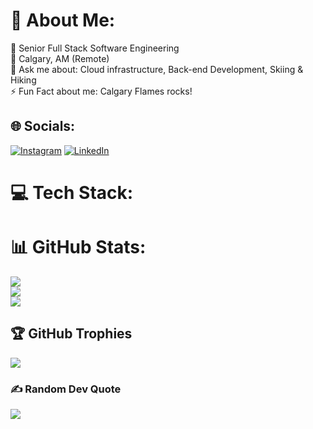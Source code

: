 # 💫 About Me:
📇 Senior Full Stack Software Engineering<br>📍 Calgary, AM (Remote)<br>💬 Ask me about: Cloud infrastructure, Back-end Development, Skiing & Hiking<br>⚡️ Fun Fact about me: Calgary Flames rocks!


## 🌐 Socials:
[![Instagram](https://img.shields.io/badge/Instagram-%23E4405F.svg?logo=Instagram&logoColor=white)](https://instagram.com/_marchiani_) [![LinkedIn](https://img.shields.io/badge/LinkedIn-%230077B5.svg?logo=linkedin&logoColor=white)](https://linkedin.com/in/dean-boichenko) 

# 💻 Tech Stack:

# 📊 GitHub Stats:
![](https://github-readme-stats.vercel.app/api?username=marchiani&theme=default&hide_border=false&include_all_commits=true&count_private=true)<br/>
![](https://github-readme-streak-stats.herokuapp.com/?user=marchiani&theme=default&hide_border=false)<br/>
![](https://github-readme-stats.vercel.app/api/top-langs/?username=marchiani&theme=default&hide_border=false&include_all_commits=true&count_private=true&layout=compact)

## 🏆 GitHub Trophies
![](https://github-profile-trophy.vercel.app/?username=marchiani&theme=flat&no-frame=true&no-bg=false&margin-w=4)

### ✍️ Random Dev Quote
![](https://quotes-github-readme.vercel.app/api?type=horizontal&theme=light)
